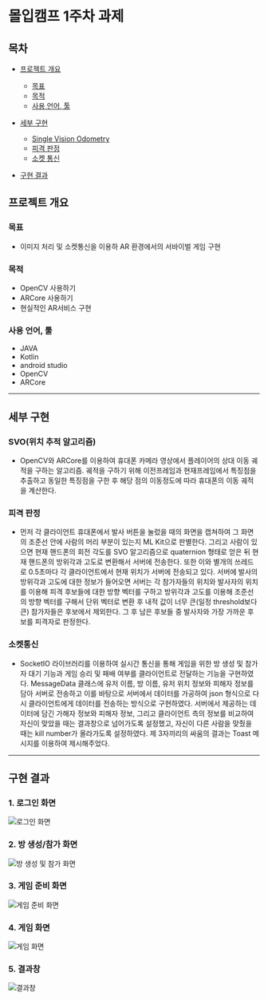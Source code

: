 # 몰입캠프 1주차 과제

## 목차

+ [프로젝트 개요](#프로젝트-개요)
    + [목표](#목표)
    + [목적](#목적)
    + [사용 언어, 툴](#사용-언어-툴)


+ [세부 구현](#세부-구현)
    + [Single Vision Odometry](#SVO위치-추적-알고리즘)
    + [피격 판정](#피격-판정)
    + [소켓 통신](#소켓-통신)

+ [구현 결과](#구현-결과)

## 프로젝트 개요

### 목표
  + 이미지 처리 및 소켓통신을 이용하 AR 환경에서의 서바이벌 게임 구현
  
### 목적
  + OpenCV 사용하기
  + ARCore 사용하기
  + 현실적인 AR서비스 구현
  
### 사용 언어, 툴
  + JAVA
  + Kotlin
  + android studio
  + OpenCV
  + ARCore

---------------------------

## 세부 구현

### SVO(위치 추적 알고리즘)
  + OpenCV와 ARCore를 이용하여 휴대폰 카메라 영상에서 플레이어의 상대 이동 궤적을 구하는 알고리즘. 궤적을 구하기 위해 이전프레임과 현재프레임에서 특징점을 추출하고 동일한 특징점을 구한 후 해당 점의 이동정도에 따라 휴대폰의 이동 궤적을 계산한다.

### 피격 판정
  + 먼저 각 클라이언트 휴대폰에서 발사 버튼을 눌렀을 때의 화면을 캡쳐하여 그 화면의 조준선 안에 사람의 머리 부분이 있는지 ML Kit으로 판별한다. 그리고 사람이 있으면 현재 핸드폰의 회전 각도를 SVO 알고리즘으로 quaternion 형태로 얻은 뒤 현재 핸드폰의 방위각과 고도로 변환해서 서버에 전송한다. 또한 이와 별개의 쓰레드로 0.5초마다 각 클라이언트에서 현재 위치가 서버에 전송되고 있다. 서버에 발사의 방위각과 고도에 대한 정보가 들어오면 서버는 각 참가자들의 위치와 발사자의 위치를 이용해 피격 후보들에 대한 방향 벡터를 구하고 방위각과 고도를 이용해 조준선의 방향 벡터를 구해서 단위 벡터로 변환 후 내적 값이 너무 큰(일정 threshold보다 큰) 참가자들은 후보에서 제외한다. 그 후 남은 후보들 중 발사자와 가장 가까운 후보를 피격자로 판정한다.

### 소켓통신
  + SocketIO 라이브러리를 이용하여 실시간 통신을 통해 게임을 위한 방 생성 및 참가자 대기 기능과 게임 승리 및 패배 여부를 클라이언트로 전달하는 기능을 구현하였다. MessageData 클래스에 유저 이름, 방 이름, 유저 위치 정보와 피해자 정보를 담아 서버로 전송하고 이를 바탕으로 서버에서 데이터를 가공하여 json 형식으로 다시 클라이언트에게 데이터를 전송하는 방식으로 구현하였다. 서버에서 제공하는 데이터에 담긴 가해자 정보와 피해자 정보, 그리고 클라이언트 측의 정보를 비교하여 자신이 맞았을 때는 결과창으로 넘어가도록 설정했고, 자신이 다른 사람을 맞췄을 때는 kill number가 올라가도록 설정하였다. 제 3자끼리의 싸움의 결과는 Toast 메시지를 이용하여 제시해주었다.

---------------------------

## 구현 결과

### 1. 로그인 화면

![로그인 화면](https://user-images.githubusercontent.com/96766204/149890294-6662fdb5-d510-4ff7-930a-a1bd1280f268.jpg)

### 2. 방 생성/참가 화면

![방 생성 및 참가 화면](https://user-images.githubusercontent.com/96766204/149890517-b632c09d-a811-44ae-8d9e-f8b98dbd4428.jpg)

### 3. 게임 준비 화면

![게임 준비 화면](https://user-images.githubusercontent.com/96766204/149890523-57ce6262-2133-47c5-b888-ba94f4b496c2.jpg)

### 4. 게임 화면

![게임 화면](https://user-images.githubusercontent.com/96766204/149890921-04b3ab7e-e42f-4ec8-a58f-c86dd49c6ba9.PNG)

### 5. 결과창

![결과창](https://user-images.githubusercontent.com/96766204/149891051-920ca7b2-06d4-49e6-b5b7-48c17b456f76.PNG)
